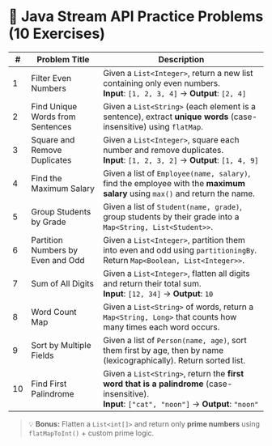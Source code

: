 # 🧪 Java Stream API Practice Problems (10 Exercises)

| #  | Problem Title                     | Description                                                                                                                                        |
|----|-----------------------------------|----------------------------------------------------------------------------------------------------------------------------------------------------|
| 1  | Filter Even Numbers               | Given a `List<Integer>`, return a new list containing only even numbers. <br>**Input**: `[1, 2, 3, 4]` → **Output**: `[2, 4]`                      |
| 2  | Find Unique Words from Sentences  | Given a `List<String>` (each element is a sentence), extract **unique words** (case-insensitive) using `flatMap`.                                  |
| 3  | Square and Remove Duplicates      | Given a `List<Integer>`, square each number and remove duplicates. <br>**Input**: `[1, 2, 3, 2]` → **Output**: `[1, 4, 9]`                         |
| 4  | Find the Maximum Salary           | Given a list of `Employee(name, salary)`, find the employee with the **maximum salary** using `max()` and return the name.                         |
| 5  | Group Students by Grade           | Given a list of `Student(name, grade)`, group students by their grade into a `Map<String, List<Student>>`.                                         |
| 6  | Partition Numbers by Even and Odd | Given a `List<Integer>`, partition them into even and odd using `partitioningBy`. Return `Map<Boolean, List<Integer>>`.                            |
| 7  | Sum of All Digits                 | Given a `List<Integer>`, flatten all digits and return their total sum. <br>**Input**: `[12, 34]` → **Output**: `10`                               |
| 8  | Word Count Map                    | Given a `List<String>` of words, return a `Map<String, Long>` that counts how many times each word occurs.                                         |
| 9  | Sort by Multiple Fields           | Given a list of `Person(name, age)`, sort them first by age, then by name (lexicographically). Return sorted list.                                 |
| 10 | Find First Palindrome             | Given a `List<String>`, return the **first word that is a palindrome** (case-insensitive). <br>**Input**: `["cat", "noon"]` → **Output**: `"noon"` |

> 💡 **Bonus:** Flatten a `List<int[]>` and return only **prime numbers** using `flatMapToInt()` + custom prime logic.
